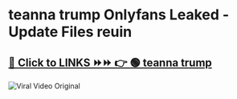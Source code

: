 
 # teanna trump Onlyfans Leaked - Update Files reuin

## <h2><a href="https://clipsfans.com/teanna_trump&ref=git">🔗 Click to LINKS ⏩⏩ 👉 🟢 teanna trump </a></h2>

<a href="https://clipsfans.com/teanna_trump&ref=git" rel="nofollow" data-target="animated-image.originalLink"><img src="https://i.ibb.co.com/xMMVF88/686577567.gif" alt="Viral Video Original" style="max-width: 100%; display: inline-block;" data-target="animated-image.originalImage"></a>

